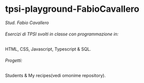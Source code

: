 # tpsi-playground-FabioCavallero

_Stud. Fabio Cavallero_

###### Esercizi di TPSI svolti in classe con programmazione in:

HTML, CSS, Javascript, Typescript & SQL.

###### Progetti: 

Students & My recipes(vedi omonime repository).

